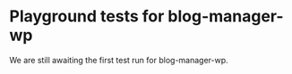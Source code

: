 # Playground tests for blog-manager-wp
We are still awaiting the first test run for blog-manager-wp.
